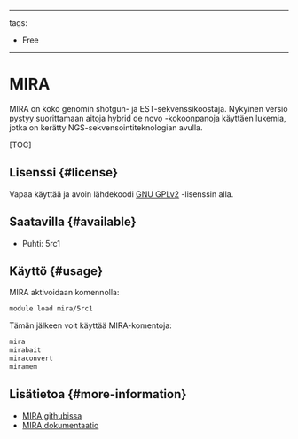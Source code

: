 
---
tags:
  - Free
---

# MIRA

MIRA on koko genomin shotgun- ja EST-sekvenssikoostaja. Nykyinen versio pystyy suorittamaan aitoja hybrid de novo -kokoonpanoja käyttäen lukemia, jotka on kerätty NGS-sekvensointiteknologian avulla.

[TOC]

## Lisenssi {#license}

Vapaa käyttää ja avoin lähdekoodi [GNU GPLv2](https://www.gnu.org/licenses/old-licenses/gpl-2.0.html) -lisenssin alla.

## Saatavilla {#available}

* Puhti: 5rc1

## Käyttö {#usage}

MIRA aktivoidaan komennolla:

```bash
module load mira/5rc1
```

Tämän jälkeen voit käyttää MIRA-komentoja:

```bash
mira
mirabait
miraconvert
miramem
```

## Lisätietoa {#more-information}

* [MIRA githubissa](https://github.com/bachev/mira)
* [MIRA dokumentaatio](http://mira-assembler.sourceforge.net/docs/DefinitiveGuideToMIRA.html)
